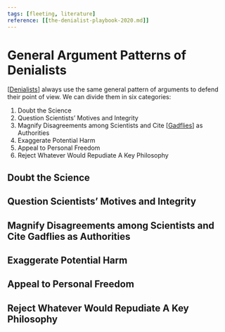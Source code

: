 ```yaml
---
tags: [fleeting, literature]
reference: [[the-denialist-playbook-2020.md]]
---
```


# General Argument Patterns of Denialists

[[Denialists]] always use the same general pattern of arguments to defend their point of view. We can divide them in six categories:

  1. Doubt the Science
  2. Question Scientists’ Motives and Integrity
  3. Magnify Disagreements among Scientists and Cite [[Gadflies]] as Authorities
  4. Exaggerate Potential Harm
  5. Appeal to Personal Freedom
  6. Reject Whatever Would Repudiate A Key Philosophy

## Doubt the Science

## Question Scientists’ Motives and Integrity

## Magnify Disagreements among Scientists and Cite Gadflies as Authorities

## Exaggerate Potential Harm

## Appeal to Personal Freedom

## Reject Whatever Would Repudiate A Key Philosophy

[//begin]: # "Autogenerated link references for markdown compatibility"
[Denialists]: denialists "Denialists"
[Gadflies]: ../3-literature/gadflies "Gadflies"
[//end]: # "Autogenerated link references"